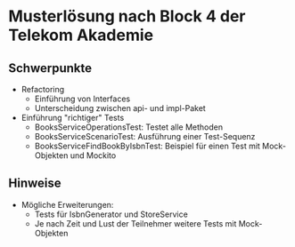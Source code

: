 # Musterlösung nach Block 4 der Telekom Akademie

## Schwerpunkte

* Refactoring
  * Einführung von Interfaces
  * Unterscheidung zwischen api- und impl-Paket 
* Einführung "richtiger" Tests	
  * BooksServiceOperationsTest: Testet alle Methoden
  * BooksServiceScenarioTest: Ausführung einer Test-Sequenz 
  * BooksServiceFindBookByIsbnTest: Beispiel für einen Test mit Mock-Objekten und Mockito

## Hinweise

* Mögliche Erweiterungen:
  * Tests für IsbnGenerator und StoreService
  * Je nach Zeit und Lust der Teilnehmer weitere Tests mit Mock-Objekten

